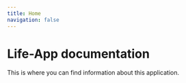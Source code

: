 ```yaml
---
title: Home
navigation: false
---
```


# Life-App documentation

This is where you can find information about this application.

